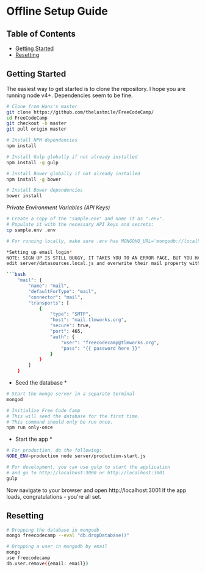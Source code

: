 # Offline Setup Guide

## Table of Contents

- [Getting Started](#getting-started)
- [Resetting](#resetting)

## Getting Started

The easiest way to get started is to clone the repository. I hope you are running node v4+. Dependencies seem to be fine.

```bash
# Clone from Hans's master
git clone https://github.com/thelastmile/FreeCodeCamp/
cd FreeCodeCamp
git checkout -b master
git pull origin master

# Install NPM dependencies
npm install

# Install Gulp globally if not already installed
npm install -g gulp

# Install Bower globally if not already installed
npm install -g bower

# Install Bower dependencies
bower install
```

*Private Environment Variables (API Keys)*
```bash
# Create a copy of the "sample.env" and name it as ".env".
# Populate it with the necessary API keys and secrets:
cp sample.env .env

# For running locally, make sure .env has MONGOHQ_URL='mongodb://localhost:27017/freecodecamp'

*Setting up email login*
NOTE: SIGN UP IS STILL BUGGY, IT TAKES YOU TO AN ERROR PAGE, BUT YOU HAVE SIGNED UP AND CAN NOW SIGN IN
edit server/datasources.local.js and overwrite their mail property with the below:

```bash
    "mail": {
        "name": "mail",
        "defaultForType": "mail",
        "connector": "mail",
        "transports": [
            {
                "type": "SMTP",
                "host": "mail.tlmworks.org",
                "secure": true,
                "port": 465,
                "auth": {
                    "user": "freecodecamp@tlmworks.org",
                    "pass": "{{ password here }}"
                }
            }
        ]
    }
```

* Seed the database *

```bash
# Start the mongo server in a separate terminal
mongod

# Initialize Free Code Camp
# This will seed the database for the first time.
# This command should only be run once.
npm run only-once
```

* Start the app *

```bash
# For production, do the following:
NODE_ENV=production node server/production-start.js

# For development, you can use gulp to start the application 
# and go to http://localhost:3000 or http://localhost:3001
gulp
```

Now navigate to your browser and open http://localhost:3001
If the app loads, congratulations - you're all set.

## Resetting

```bash
# Dropping the database in mongodb
mongo freecodecamp --eval "db.dropDatabase()"

# Dropping a user in mongodb by email
mongo
use freecodecamp
db.user.remove({email: email})
